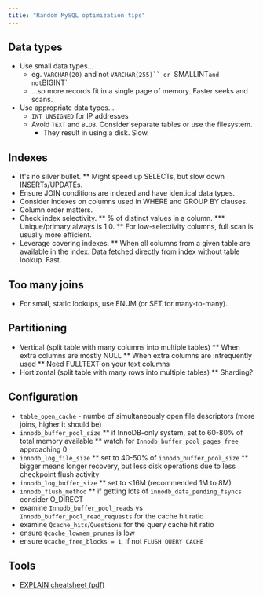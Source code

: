 ```yaml
---
title: "Random MySQL optimization tips"
---
```


Data types
----------

* Use small data types...
  * eg. `VARCHAR(20)` and not `VARCHAR(255)`` or `SMALLINT` and not `BIGINT`
  * ...so more records fit in a single page of memory. Faster seeks and scans.
* Use appropriate data types...
    * `INT UNSIGNED` for IP addresses
    * Avoid `TEXT` and `BLOB`. Consider separate tables or use the filesystem.
        * They result in using a disk. Slow.

Indexes
-------

* It's no silver bullet.
** Might speed up SELECTs, but slow down INSERTs/UPDATEs.
* Ensure JOIN conditions are indexed and have identical data types.
* Consider indexes on columns used in WHERE and GROUP BY clauses.
* Column order matters.
* Check index selectivity.
** % of distinct values in a column.
*** Unique/primary always is 1.0.
** For low-selectivity columns, full scan is usually more efficient.
* Leverage covering indexes.
** When all columns from a given table are available in the index.
   Data fetched directly from index without table lookup. Fast.

Too many joins
--------------

* For small, static lookups, use ENUM (or SET for many-to-many).

Partitioning
------------

* Vertical (split table with many columns into multiple tables)
** When extra columns are mostly NULL
** When extra columns are infrequently used
** Need FULLTEXT on your text columns
* Hortizontal (split table with many rows into multiple tables)
** Sharding?

Configuration
-------------

* `table_open_cache` - numbe of simultaneously open file descriptors
  (more joins, higher it should be)
* `innodb_buffer_pool_size`
** if InnoDB-only system, set to 60-80% of total memory available
** watch for `Innodb_buffer_pool_pages_free` approaching 0
* `innodb_log_file_size`
** set to 40-50% of `innodb_buffer_pool_size`
** bigger means longer recovery, but less disk operations due to less
   checkpoint flush activity
* `innodb_log_buffer_size`
** set to <16M (recommended 1M to 8M)
* `innodb_flush_method`
** if getting lots of `innodb_data_pending_fsyncs` consider O_DIRECT
* examine `Innodb_buffer_pool_reads` vs `Innodb_buffer_pool_read_requests`
  for the cache hit ratio
* examine `Qcache_hits`/`Questions` for the query cache hit ratio
* ensure `Qcache_lowmem_prunes` is low
* ensure `Qcache_free_blocks = 1`, if not `FLUSH QUERY CACHE`

Tools
-----

* [EXPLAIN cheatsheet (pdf)](https://www.pythian.com/blog/wp-content/uploads/explain-diagram1.pdf)
